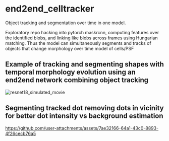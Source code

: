 # end2end_celltracker
Object tracking and segmentation over time in one model.

Exploratory repo hacking into pytorch maskrcnn, computing features over the identified blobs, and linking like blobs across frames using Hungarian matching. Thus the model can simultaneously segments and tracks of objects that change morphology over time model of cells/PSF 

## Example of tracking and segmenting shapes with temporal morphology evolution using an end2end network combining object tracking
![resnet18_simulated_movie](https://github.com/user-attachments/assets/f4944b70-4956-46c7-ac57-45f6c75b58f8)


## Segmenting tracked dot removing dots in vicinity for better dot intensity vs background estimation 
https://github.com/user-attachments/assets/7ae32166-64a1-43c0-8893-4f26cecb76a5

